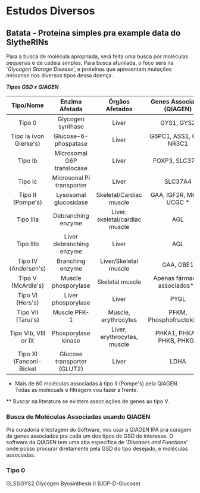 # Estudos Diversos

## Batata - Proteína simples pra example data do SlytheRINs 

Para a busca de molécula apropriada, será feita uma busca por moléculas pequenas e de cadeia simples. Para busca afunilada, o foco será na '*Glycogen Storage Disease*', e proteínas que apresentam mutações *missense* nos diversos tipos dessa doença. 

***Tipos GSD x QIAGEN***

| Tipo/Nome               | Enzima Afetada                     | Órgãos Afetados                 | Genes Associados (QIAGEN)    |
| :---------------------: | :--------------------------------: | :-----------------------------: | :--------------------------: |
| Tipo 0                  | Glycogen synthase                  | Liver                           | GYS1, GYS2                   |
| Tipo Ia (von Gierke's)  | Glucose-6-phospatase               | Liver                           | G6PC1, ASS1, GAA, NR3C1      |
| Tipo Ib                 | Microsomal G6P translocase         | Liver                           | FOXP3, SLC37A4               |
| Tipo Ic                 | Microsonal Pi transporter          | Liver                           | SLC37A4                      |
| Tipo II (Pompe's)       | Lysosomal glucosidase              | Skeletal/Cardiac muscle         | GAA, IGF2R, M6PR, UCGC *     |
| Tipo IIIa               | Debranching enzyme                 | Liver, skeletal/cardiac muscle  | AGL                          |
| Tipo IIIb               | Liver debranching enzyme           | Liver                           | AGL                          |
| Tipo IV (Andersen's)    | Branching enzyme                   | Liver/Skeletal muscle           | GAA, GBE1                    | 
| Tipo V (McArdle's)      | Muscle phosporylase                | Skeletal muscle                 | Apenas fármacos associados** |
| Tipo VI (Hers's)        | Liver phosporylase                 | Liver                           | PYGL                         |
| Tipo VII (Tarui's)      | Muscle PFK-1                       | Muscle, erythrocytes            | PFKM, Phosphofructokinase    |
| Tipo VIb, VIII or IX    | Phosporylase kinase                | Liver, erythrocytes, muscle     | PHKA1, PHKA2, PHKB, PHKG2    |
| Tipo XI (Fanconi-Bickel | Glucose transporter (GLUT2)        | Liver                           | LDHA                         |


* Mais de 60 moléculas associadas à tipo II (Pompe's) pela QIAGEN. Todas as molécuals e filtragem vou fazer a frente.

  
** Buscar na literatura se existem associações de genes ao tipo V.

### Busca de Moléculas Associadas usando QIAGEN

Pra curadoria e testagem do Software, vou usar a QIAGEN IPA pra curagem de genes associados pra cada um dos tipos de GSD de interesse. O software da QIAGEN tem uma aba específica de '*Diseases and Functions*' onde posso procurar diretamente pela GSD do tipo desejado, e moléculas associadas. 

### Tipo 0
GLS1/GYS2
Glycogen Byosinthesis II (UDP-D-Glucose)
